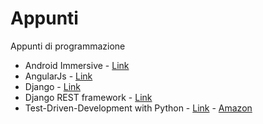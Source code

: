 Appunti
=======

Appunti di programmazione

* Android Immersive - [Link](https://fedora.bitfountain.io/courses/android/)
* AngularJs - [Link](https://angularjs.org)
* Django - [Link](https://djangoproject.com)
* Django REST framework - [Link](http://www.django-rest-framework.org)
* Test-Driven-Development with Python - [Link](http://www.obeythetestinggoat.com/) - [Amazon](http://amzn.to/1QqJTIJ)
